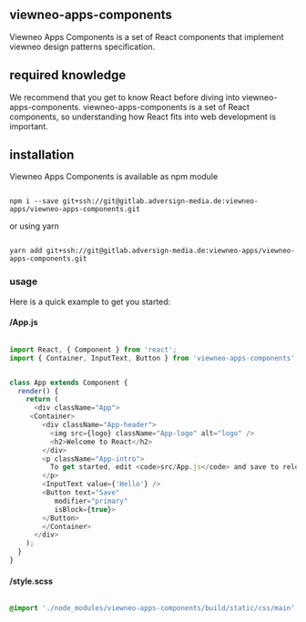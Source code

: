 ## viewneo-apps-components

Viewneo Apps Components is a set of React components that implement viewneo design patterns specification.

 ## required knowledge

 We recommend that you get to know React before diving into viewneo-apps-components. viewneo-apps-components is a set of React components, so understanding how React fits into web development is important.

 ## installation
 
Viewneo Apps Components is available as npm module

 ```shell

npm i --save git+ssh://git@gitlab.adversign-media.de:viewneo-apps/viewneo-apps-components.git

 ```

 or using yarn

  ```shell

yarn add git+ssh://git@gitlab.adversign-media.de:viewneo-apps/viewneo-apps-components.git

 ```

### usage

Here is a quick example to get you started:



#### /App.js
```javascript

import React, { Component } from 'react';
import { Container, InputText, Button } from 'viewneo-apps-components';


class App extends Component {
  render() {
    return (
      <div className="App">
     <Container>
        <div className="App-header">
          <img src={logo} className="App-logo" alt="logo" />
          <h2>Welcome to React</h2>
        </div>
        <p className="App-intro">
          To get started, edit <code>src/App.js</code> and save to reload.
        </p>
        <InputText value={'Hello'} />
        <Button text="Save"
           modifier="primary"
           isBlock={true}>
        </Button>
        </Container>
      </div>
    );
  }
}

```

#### /style.scss

```scss

@import './node_modules/viewneo-apps-components/build/static/css/main'

```